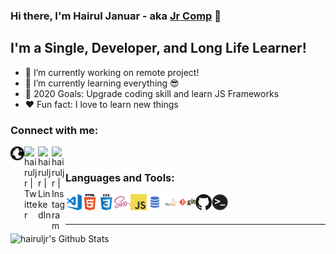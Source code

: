 ### Hi there, I'm Hairul Januar - aka [Jr Comp][website] 👋

## I'm a Single, Developer, and Long Life Learner!

- 🔭 I’m currently working on remote project!
- 🌱 I’m currently learning everything 😎
- 🥅 2020 Goals: Upgrade coding skill and learn JS Frameworks
- ❤ Fun fact: I love to learn new things

### Connect with me:

[<img align="left" alt="jrcomp.info" width="22px" src="https://raw.githubusercontent.com/iconic/open-iconic/master/svg/globe.svg" />][website]
[<img align="left" alt="hairuljr | Twitter" width="22px" src="https://cdn.jsdelivr.net/npm/simple-icons@v3/icons/twitter.svg" />][twitter]
[<img align="left" alt="hairuljr | LinkedIn" width="22px" src="https://cdn.jsdelivr.net/npm/simple-icons@v3/icons/linkedin.svg" />][linkedin]
[<img align="left" alt="hairuljr | Instagram" width="22px" src="https://cdn.jsdelivr.net/npm/simple-icons@v3/icons/instagram.svg" />][instagram]

<br />

### Languages and Tools:

<img align="left" alt="Visual Studio Code" width="26px" src="https://raw.githubusercontent.com/github/explore/80688e429a7d4ef2fca1e82350fe8e3517d3494d/topics/visual-studio-code/visual-studio-code.png" /><img align="left" alt="html5" width="26px" src="https://raw.githubusercontent.com/github/explore/80688e429a7d4ef2fca1e82350fe8e3517d3494d/topics/html/html.png" /><img align="left" alt="CSS3" width="26px" src="https://raw.githubusercontent.com/github/explore/80688e429a7d4ef2fca1e82350fe8e3517d3494d/topics/css/css.png" /><img align="left" alt="sass" width="26px" src="https://raw.githubusercontent.com/github/explore/80688e429a7d4ef2fca1e82350fe8e3517d3494d/topics/sass/sass.png" /><img align="left" alt="javascript" width="26px" src="https://raw.githubusercontent.com/github/explore/80688e429a7d4ef2fca1e82350fe8e3517d3494d/topics/javascript/javascript.png" /><img align="left" alt="sql" width="26px" src="https://raw.githubusercontent.com/github/explore/80688e429a7d4ef2fca1e82350fe8e3517d3494d/topics/sql/sql.png" /><img align="left" alt="MySQL" width="26px" src="https://raw.githubusercontent.com/github/explore/80688e429a7d4ef2fca1e82350fe8e3517d3494d/topics/mysql/mysql.png" /><img align="left" alt="git" width="26px" src="https://raw.githubusercontent.com/github/explore/80688e429a7d4ef2fca1e82350fe8e3517d3494d/topics/git/git.png" /><img align="left" alt="github" width="26px" src="https://raw.githubusercontent.com/github/explore/78df643247d429f6cc873026c0622819ad797942/topics/github/github.png" /><img align="left" alt="terminal" width="26px" src="https://raw.githubusercontent.com/github/explore/80688e429a7d4ef2fca1e82350fe8e3517d3494d/topics/terminal/terminal.png" />

<br />
<br />

---

<img align="left" alt="hairuljr's Github Stats" src="https://github-readme-stats.vercel.app/api?username=hairuljr&show_icons=true&hide_border=true" />

[website]: https://jrcomp.info/
[twitter]: https://twitter.com/hairul_januar
[instagram]: https://instagram.com/hairul_januar
[linkedin]: https://linkedin.com/in/hairul-j-371894b3
